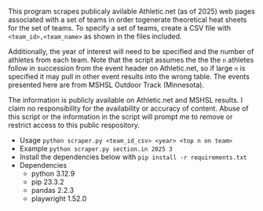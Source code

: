 This program scrapes publicaly avilable Athletic.net (as of 2025) web pages
associated with a set of teams in order togenerate theoretical heat sheets for
the set of teams. To specify a set of teams, create a CSV file with
`<team_id>,<team_name>` as shown in the files included.

Additionally, the year of interest will need to be specified and the number of
athletes from each team. Note that the script assumes the the the `n` athletes
follow in succession from the event header on Athletic.net, so if large `n` is
specified it may pull in other event results into the wrong table. The events
presented here are from MSHSL Outdoor Track (Minnesota).

The information is publicly available on Athletic.net and MSHSL results. I claim
no responsibility for the availability or accuracy of content. Abuse of this
script or the information in the script will prompt me to remove or restrict
access to this public respository.

* Usage `python scraper.py <team_id_csv> <year> <top n on team>`
* Example `python scraper.py section.in 2025 3`
* Install the dependencies below with `pip install -r requirements.txt`
* Dependencies
    * python 3.12.9
    * pip 23.3.2
    * pandas 2.2.3
    * playwright 1.52.0
